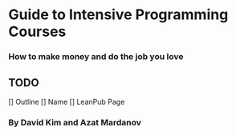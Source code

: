 # Guide to Intensive Programming Courses

### How to make money and do the job you love

## TODO

[] Outline
[] Name
[] LeanPub Page

### By David Kim and Azat Mardanov
